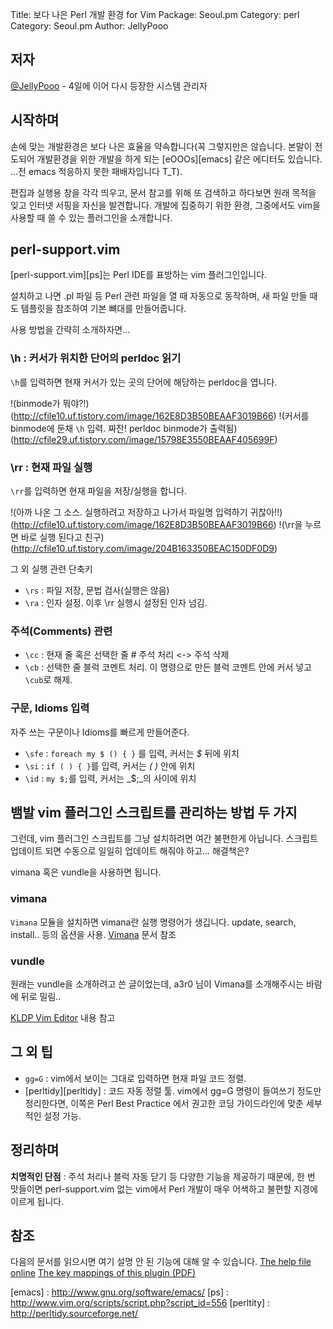 Title: 보다 나은 Perl 개발 환경 for Vim
Package: Seoul.pm
Category: perl
Category: Seoul.pm
Author: JellyPooo

## 저자

[@JellyPooo](http://twitter.com/JellyPooo) -  4일에 이어 다시 등장한 시스템 관리자

## 시작하며

손에 맞는 개발환경은 보다 나은 효율을 약속합니다(꼭 그렇지만은 않습니다. 본말이 전도되어 개발환경을 위한 개발을 하게 되는 [eOOOs][emacs] 같은 에디터도 있습니다. ...전 emacs 적응하지 못한 패배자입니다 T_T).

편집과 실행용 창을 각각 띄우고, 문서 참고를 위해 또 검색하고 하다보면 원래 목적을 잊고 인터넷 서핑을 자신을 발견합니다. 개발에 집중하기 위한 환경, 그중에서도 vim을 사용할 때 쓸 수 있는 플러그인을 소개합니다.

## perl-support.vim
[perl-support.vim][ps]는 Perl IDE를 표방하는 vim 플러그인입니다.

설치하고 나면 .pl 파일 등 Perl 관련 파일을 열 때 자동으로 동작하며, 새 파일 만들 때도 템플릿을 참조하여 기본 뼈대를 만들어줍니다.

사용 방법을 간략히 소개하자면...

### \h : 커서가 위치한 단어의 perldoc 읽기

`\h`를 입력하면 현재 커서가 있는 곳의 단어에 해당하는 perldoc을 엽니다.

!(binmode가 뭐야?!)(http://cfile10.uf.tistory.com/image/162E8D3B50BEAAF3019B66)
!(커서를 binmode에 둔채 `\h` 입력. 짜잔! perldoc binmode가 출력됨)(http://cfile29.uf.tistory.com/image/15798E3550BEAAF405699F)

### \rr : 현재 파일 실행

`\rr`를 입력하면 현재 파일을 저장/실행을 합니다.

!(아까 나온 그 소스. 실행하려고 저장하고 나가서 파일명 입력하기 귀찮아!!)(http://cfile10.uf.tistory.com/image/162E8D3B50BEAAF3019B66)
!(\rr을 누르면 바로 실행 된다고 친구)(http://cfile10.uf.tistory.com/image/204B163350BEAC150DF0D9)

그 외 실행 관련 단축키

- `\rs` : 파일 저장, 문법 검사(실행은 않음)
- `\ra` : 인자 설정. 이후 \rr 실행시 설정된 인자 넘김.

### 주석(Comments) 관련

- `\cc` : 현재 줄 혹은 선택한 줄 # 주석 처리 <-> 주석 삭제
- `\cb` : 선택한 줄 블럭 코멘트 처리. 이 명령으로 만든 블럭 코멘트 안에 커서 넣고 `\cub`로 해제.

### 구문, Idioms 입력

자주 쓰는 구문이나 Idioms를 빠르게 만들어준다.

- `\sfe` : `foreach my $ () { }` 를 입력, 커서는 _\$_ 뒤에 위치
- `\si` : `if ( ) { }`를 입력, 커서는 _( )_ 안에 위치
- `\id` : `my $;`를 입력, 커서는 _\$;_의 사이에 위치

## 뱀발 vim 플러그인 스크립트를 관리하는 방법 두 가지

그런데, vim 플러그인 스크립트를 그냥 설치하려면 여간 불편한게 아닙니다. 스크립트 업데이트 되면 수동으로 일일히 업데이트 해줘야 하고... 해결책은?

vimana 혹은 vundle을 사용하면 됩니다.

### vimana

`Vimana` 모듈을 설치하면 vimana란 실행 명령어가 생깁니다. update, search, install.. 등의 옵션을 사용. [Vimana](https://www.metacpan.org/module/vimana) 문서 참조

### vundle

원래는 vundle을 소개하려고 쓴 글이었는데, a3r0 님이 Vimana를 소개해주시는 바람에 뒤로 밀림..

[KLDP Vim Editor](http://wiki.kldp.org/wiki.php/VimEditor) 내용 참고

## 그 외 팁

- `gg=G` : vim에서 보이는 그대로 입력하면 현재 파일 코드 정렬. 
- [perltidy][perltidy] : 코드 자동 정렬 툴. vim에서 gg=G 명령이 들여쓰기 정도만 정리한다면, 이쪽은 Perl Best Practice 에서 권고한 코딩 가이드라인에 맞춘 세부적인 설정 가능.

## 정리하며

**치명적인 단점** : 주석 처리나 블럭 자동 닫기 등 다양한 기능을 제공하기 때문에, 한 번 맛들이면 perl-support.vim 없는 vim에서 Perl 개발이 매우 어색하고 불편할 지경에 이르게 됩니다.

## 참조

다음의 문서를 읽으시면 여기 설명 안 된 기능에 대해 알 수 있습니다.
[The help file online](http://lug.fh-swf.de/vim/vim-perl/perlsupport.html)
[The key mappings of this plugin (PDF)](http://lug.fh-swf.de/vim/vim-perl/perl-hot-keys.pdf)

[emacs] : http://www.gnu.org/software/emacs/
[ps] : http://www.vim.org/scripts/script.php?script_id=556
[perltity] : http://perltidy.sourceforge.net/
